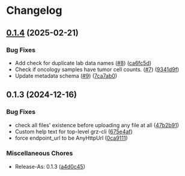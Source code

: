 # Changelog

## [0.1.4](https://github.com/BfArM-MVH/grz-cli/compare/v0.1.3...v0.1.4) (2025-02-21)


### Bug Fixes

* Add check for duplicate lab data names ([#8](https://github.com/BfArM-MVH/grz-cli/issues/8)) ([ca6fc5d](https://github.com/BfArM-MVH/grz-cli/commit/ca6fc5d3ce679f3e063ec4aa2050703600a94d0c))
* Check if oncology samples have tumor cell counts. ([#7](https://github.com/BfArM-MVH/grz-cli/issues/7)) ([9341d9f](https://github.com/BfArM-MVH/grz-cli/commit/9341d9f30a3ad114d881452710f08c84fa9789ab))
* Update metadata schema ([#9](https://github.com/BfArM-MVH/grz-cli/issues/9)) ([7ca7ab0](https://github.com/BfArM-MVH/grz-cli/commit/7ca7ab0a31289706bba9217a05ba75e401d34840))

## 0.1.3 (2024-12-16)


### Bug Fixes

* check all files' existence before uploading any file at all ([47b2b91](https://github.com/BfArM-MVH/GRZ_CLI/commit/47b2b9176a7552b409c33f2f95150130d9ff3fa1))
* Custom help text for top-level grz-cli ([675e4af](https://github.com/BfArM-MVH/GRZ_CLI/commit/675e4af97a93e4b19d47ac3f13aa0f66d2ad811e))
* force endpoint_url to be AnyHttpUrl ([0ca9111](https://github.com/BfArM-MVH/GRZ_CLI/commit/0ca9111c3becf670c3aecde7afa2716f5222b4f1))


### Miscellaneous Chores

* Release-As: 0.1.3 ([a4d0c45](https://github.com/BfArM-MVH/GRZ_CLI/commit/a4d0c45e5d361338bd85da8d67d6d002e307a397))
